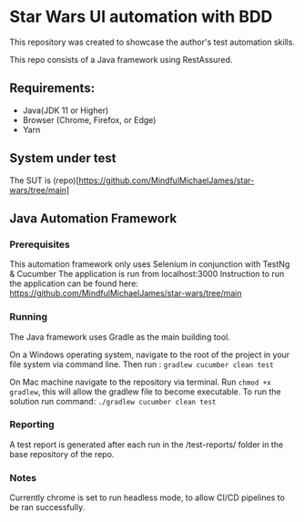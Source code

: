 # Star Wars UI automation with BDD

This repository was created to showcase the author's test automation skills.

This repo consists of a Java framework using RestAssured.

## Requirements:

- Java(JDK 11 or Higher)
- Browser (Chrome, Firefox, or Edge)
- Yarn

## System under test

The SUT is (repo)[https://github.com/MindfulMichaelJames/star-wars/tree/main]

## Java Automation Framework

### Prerequisites

This automation framework only uses Selenium in conjunction with TestNg & Cucumber
The application is run from localhost:3000
Instruction to run the application can be found here: https://github.com/MindfulMichaelJames/star-wars/tree/main

### Running

The Java framework uses Gradle as the main building tool.

On a Windows operating system, navigate to the root of the project in your file system via command line.
Then run :
`gradlew cucumber clean test`

On Mac machine navigate to the repository via terminal. Run `chmod +x gradlew`, this will allow the gradlew file to become executable. To run the solution run command:
`./gradlew cucumber clean test`

### Reporting

A test report is generated after each run in the /test-reports/ folder in the base repository of the repo.

### Notes
Currently chrome is set to run headless mode, to allow CI/CD pipelines to be ran successfully.
